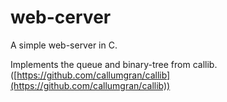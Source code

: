 # web-cerver
A simple web-server in C.

Implements the queue and binary-tree from callib. ([https://github.com/callumgran/callib](https://github.com/callumgran/callib))
